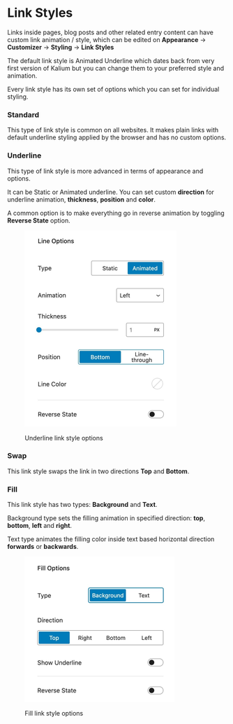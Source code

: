 # Link Styles

Links inside pages, blog posts and other related entry content can have custom link animation / style, which can be edited on **Appearance** -> **Customizer** -> **Styling** -> **Link Styles**

The default link style is Animated Underline which dates back from very first version of Kalium but you can change them to your preferred style and animation.

Every link style has its own set of options which you can set for individual styling.

### Standard

This type of link style is common on all websites. It makes plain links with default underline styling applied by the browser and has no custom options.

### Underline

This type of link style is more advanced in terms of appearance and options.&#x20;

It can be Static or Animated underline. You can set custom **direction** for underline animation, **thickness**, **position** and **color**.

A common option is to make everything go in reverse animation by toggling **Reverse State** option.

<figure><img src="../.gitbook/assets/Link Style - Underline.jpg" alt="" width="348"><figcaption><p>Underline link style options</p></figcaption></figure>

### Swap

This link style swaps the link in two directions **Top** and **Bottom**.

### Fill

This link style has two types: **Background** and **Text**.&#x20;

Background type sets the filling animation in specified direction: **top**, **bottom**, **left** and **right**.&#x20;

Text type animates the filling color inside text based horizontal direction **forwards** or **backwards**.

<figure><img src="../.gitbook/assets/Link Style - Fill.jpg" alt="" width="343"><figcaption><p>Fill link style options</p></figcaption></figure>
